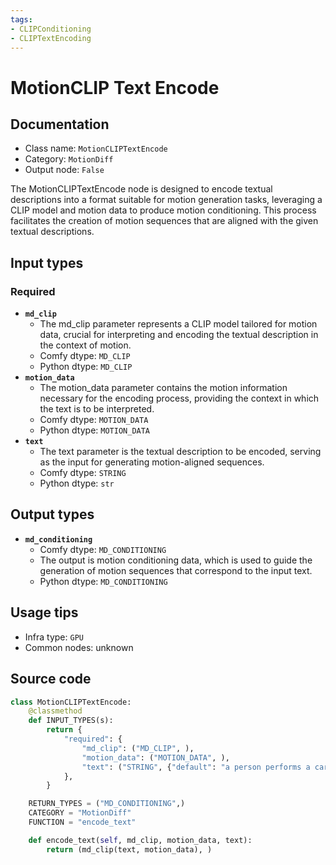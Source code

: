 ```yaml
---
tags:
- CLIPConditioning
- CLIPTextEncoding
---
```


# MotionCLIP Text Encode
## Documentation
- Class name: `MotionCLIPTextEncode`
- Category: `MotionDiff`
- Output node: `False`

The MotionCLIPTextEncode node is designed to encode textual descriptions into a format suitable for motion generation tasks, leveraging a CLIP model and motion data to produce motion conditioning. This process facilitates the creation of motion sequences that are aligned with the given textual descriptions.
## Input types
### Required
- **`md_clip`**
    - The md_clip parameter represents a CLIP model tailored for motion data, crucial for interpreting and encoding the textual description in the context of motion.
    - Comfy dtype: `MD_CLIP`
    - Python dtype: `MD_CLIP`
- **`motion_data`**
    - The motion_data parameter contains the motion information necessary for the encoding process, providing the context in which the text is to be interpreted.
    - Comfy dtype: `MOTION_DATA`
    - Python dtype: `MOTION_DATA`
- **`text`**
    - The text parameter is the textual description to be encoded, serving as the input for generating motion-aligned sequences.
    - Comfy dtype: `STRING`
    - Python dtype: `str`
## Output types
- **`md_conditioning`**
    - Comfy dtype: `MD_CONDITIONING`
    - The output is motion conditioning data, which is used to guide the generation of motion sequences that correspond to the input text.
    - Python dtype: `MD_CONDITIONING`
## Usage tips
- Infra type: `GPU`
- Common nodes: unknown


## Source code
```python
class MotionCLIPTextEncode:
    @classmethod
    def INPUT_TYPES(s):
        return {
            "required": {
                "md_clip": ("MD_CLIP", ),
                "motion_data": ("MOTION_DATA", ),
                "text": ("STRING", {"default": "a person performs a cartwheel" ,"multiline": True})
            },
        }

    RETURN_TYPES = ("MD_CONDITIONING",)
    CATEGORY = "MotionDiff"
    FUNCTION = "encode_text"

    def encode_text(self, md_clip, motion_data, text):
        return (md_clip(text, motion_data), )

```
